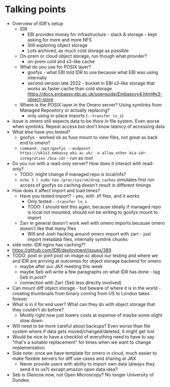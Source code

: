 # Talking points
- Overview of IDR's setup
    - IDR 
        - EBI provides money for infrastructure - stack & storage - kept asking for more and more NFS
        - Still exploring object storage
        - Lots archived, as much cold storage as possible
    - On-prem or cloud object storage, run though what provider?
        - on-prem cold and s3-like cache 
    - What do you use for POSIX layer? 
        - goofys - what EBI told IDR to use because what EBI was using internally
        - second version late 2022 - bucket in EBI s3-like storage that works as faster cache than cold storage
            https://docs.embassy.ebi.ac.uk/userguide/Embassyv4.html#s3-object-store
    - Where is the POSIX layer in the Omero server? Using symlinks from Managed Repository or actually replacing?
        - only using in-place imports (`--transfer ln_s`)
- Issue is omero still expects data to be *there* in file system. Even worse when symlinks. Repeat access but don't know latency of accessing data
- What else have you tested?
    - goofys - worked ok as fuse mount to view files, not great as back end to omero?
    - `command: /opt/goofys --endpoint https://uk1s3.embassy.ebi.ac.uk/ -o allow_other bia-idr-integration /bia-idr` - run as *root*
- Do you run with a read-only server? How does it interact with read-only?
    - TODO: might change if managed repo is local/nfs?
    - `echo 3 | sudo tee /proc/sys/vm/drop_caches` simulates first run access of goofys so caching doesn't result in different timings
- How does it affect import and load times?
    - Have you tested import? - yes, with .tif files, and it works
        - Only tested `--transfer ln_s`
        - TODO: I should test this again, because ideally if managed repo is local not mounted, should not be writing to goofys mount to import 
    - Zarr in general doesn't work well with omero imports because omero doesn't like that many files
        - Will and Josh hacking around omero import with zarr - just import metadata files, internally symlink chunks
- side note: IDR nginx has caching??
- https://github.com/IDR/deployment/issues/389 
- TODO: post or joint post on image.sc about our testing and where we and IDR are arriving at outcomes for object storage backend for omero
    - maybe after our JAX meeting this week
    - maybe Seb will write a few paragraphs on what IDR has done - tag Seb in post?
    - connection with Zarr (Seb less directly involved)
- Can mount diff object storage - but beware of where it is in the world - creating thumbnails from binary coming from US to London takes forever
- What is in it for end user? What can they do with object storage that they couldn't do before?
    - Mostly right now just lowers costs at expense of maybe some slight slow down
- Will need to be more careful about backups? Even worse than file system where if data gets moved/changed/deleted, it might get lost
- Would be nice to have a checklist of everything need to have to say "that's a suitable replacement" for times when we want to change implementation
- Side note: once we have template for omero in cloud, much easier to make flexible servers for diff use cases and sharing at JAX
    - Never provide users with ability to import own data (always they send it to us?) except amazon open data idea?
- Seb is Glencoe now, not Open Microscopy? No longer University of Dundee.